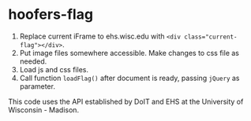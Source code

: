 # hoofers-flag
1. Replace current iFrame to ehs.wisc.edu with `<div class="current-flag"></div>`.
2. Put image files somewhere accessible. Make changes to css file as needed.
3. Load js and css files.
4. Call function `loadFlag()` after document is ready, passing `jQuery` as parameter.

This code uses the API established by DoIT and EHS at the University of Wisconsin - Madison.
